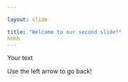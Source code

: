 ```yaml
---

layout: slide

title: "Welcome to our second slide!"
hhhh
---
```


Your text

Use the left arrow to go back!
